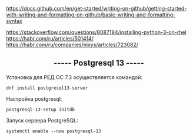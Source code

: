 https://docs.github.com/en/get-started/writing-on-github/getting-started-with-writing-and-formatting-on-github/basic-writing-and-formatting-syntax <br>

https://stackoverflow.com/questions/8087184/installing-python-3-on-rhel <br>
https://habr.com/ru/articles/501414/ <br>
https://habr.com/ru/companies/nixys/articles/723082/ <br>

<h2 align="center"> ----- Postgresql 13 -----  </h2>

Установка для РЕД ОС 7.3 осуществляется командой:

` dnf install postgresql13-server `

Настройка postgresql:

` postgresql-13-setup initdb `

Запуск сервера PostgreSQL:

` systemctl enable --now postgresql-13 `

##
